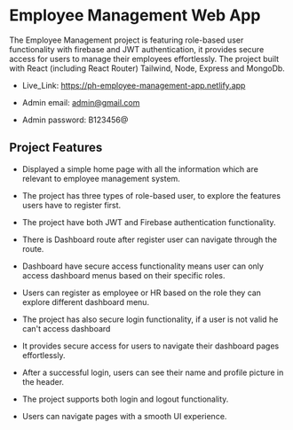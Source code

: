 # Employee Management Web App

The Employee Management project is featuring role-based user functionality with firebase and JWT authentication, it provides secure access for users to manage their employees effortlessly. The project built with React (including React Router) Tailwind, Node, Express and MongoDb.

-   Live_Link: https://ph-employee-management-app.netlify.app
-   Admin email: admin@gmail.com

-   Admin password: B123456@

## Project Features

-   Displayed a simple home page with all the information which are relevant to employee management system.

-   The project has three types of role-based user, to explore the features users have to register first.

-   The project have both JWT and Firebase authentication functionality.

-   There is Dashboard route after register user can navigate through the route.

-   Dashboard have secure access functionality means user can only access dashboard menus based on their specific roles.

-   Users can register as employee or HR based on the role they can explore different dashboard menu.

-   The project has also secure login functionality, if a user is not valid he can't access dashboard

-   It provides secure access for users to navigate their dashboard pages effortlessly.

-   After a successful login, users can see their name and profile picture in the header.

-   The project supports both login and logout functionality.

-   Users can navigate pages with a smooth UI experience.
